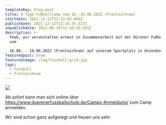 ```yaml
---
templateKey: blog-post
title: 4-Tage Fußballcamp vom 16.-19.06.2022 (Fronleichnam)
startdate: 2021-12-12T12:22:05.004Z
publishdate: 2021-12-12T12:16:35.527Z
unpublishdate: 2022-06-16T11:16:35.591Z
description: >-
  Yeah, wir veranstalten erneut in Zusammenarbeit mit der Dürener Fußballschule
  vom 

  16.06. - 19.06.2022 (Fronleichnam) auf unserem Sportplatz in Unzenberg ein Fußballcamp für Kinder.
featuredpost: true
featuredimage: /img/fussball-grid.jpg
tags:
  - Fussball
  - Fronleichnam
---
```

![](/img/fussbalcamp_2022.jpeg)

Ab sofort kann man sich online über <https://www.duerenerfussballschule.de/Camps-Anmeldung/>  zum Camp anmelden.

Wir sind schon ganz aufgeregt und freuen uns sehr.